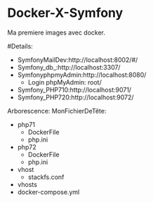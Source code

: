 # Docker-X-Symfony

Ma premiere images avec docker.

#Details:
- SymfonyMailDev:http://localhost:8002/#/
- Symfony_db_:http://localhost:3307/
- SymfonyphpmyAdmin:http://localhost:8080/
  - Login phpMyAdmin: root/
- Symfony_PHP710:http://localhost:9071/
- Symfony_PHP720:http://localhost:9072/



Arborescence:
MonFichierDeTête:
- php71
  - DockerFile
  - php.ini
- php72
  - DockerFile
  - php.ini
- vhost
  - stackfs.conf
- vhosts
- docker-compose.yml
